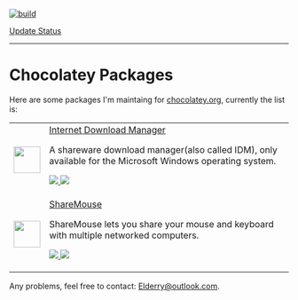 [![build](https://ci.appveyor.com/api/projects/status/github/Elderry/chocolatey-packages?svg=true)](https://ci.appveyor.com/project/Elderry/chocolatey-packages)

[Update Status](https://gist.github.com/Elderry/687b1756f34c3b9f913dfb64ed3e2ca4)

---

# Chocolatey Packages

Here are some packages I'm maintaing for [chocolatey.org](https://chocolatey.org/packages/), currently the list is:

<table>
    <tr>
        <td>
            <a href="http://www.internetdownloadmanager.com/">
                <img src = "https://cdn.rawgit.com/Elderry/chocolatey-packages/master/icons/internet-download-manager.png" width="48" />
            </a>
        </td>
        <td>
            <a href="http://www.internetdownloadmanager.com/">Internet Download Manager</a>
            <p>A shareware download manager(also called IDM), only available for the Microsoft Windows operating system.</p>
            <p>
                <a href="https://chocolatey.org/packages/internet-download-manager">
                    <img src="http://img.shields.io/chocolatey/dt/internet-download-manager.svg" />
                </a>
                <a href="https://chocolatey.org/packages/internet-download-manager">
                    <img src="http://img.shields.io/chocolatey/v/internet-download-manager.svg" />
                </a>
            </p>
        </td>
    </tr>
    <tr>
        <td>
            <a href="http://www.keyboard-and-mouse-sharing.com/">
                <img src="https://cdn.rawgit.com/Elderry/chocolatey-packages/master/icons/sharemouse.png" width="48" />
            </a>
        </td>
        <td>
            <a href="http://www.keyboard-and-mouse-sharing.com/">ShareMouse</a>
            <p>ShareMouse lets you share your mouse and keyboard with multiple networked computers.</p>
            <p>
                <a href="https://chocolatey.org/packages/sharemouse">
                    <img src="http://img.shields.io/chocolatey/dt/sharemouse.svg" />
                </a>
                <a href="https://chocolatey.org/packages/sharemouse">
                    <img src="http://img.shields.io/chocolatey/v/sharemouse.svg" />
                </a>
            </p>
        </td>
    </tr>
</table>

Any problems, feel free to contact: Elderry@outlook.com.
